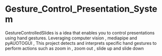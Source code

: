 # Gesture_Control_Presentation_System
GestureControlledSlides is a idea that enables you to control presentations using hand gestures. Leveraging computer vision , mediapipe and pyAUOTOGUI , This project detects and interprets specific hand gestures to perform actions such as zoom in , zoom out , slide up and slide down
